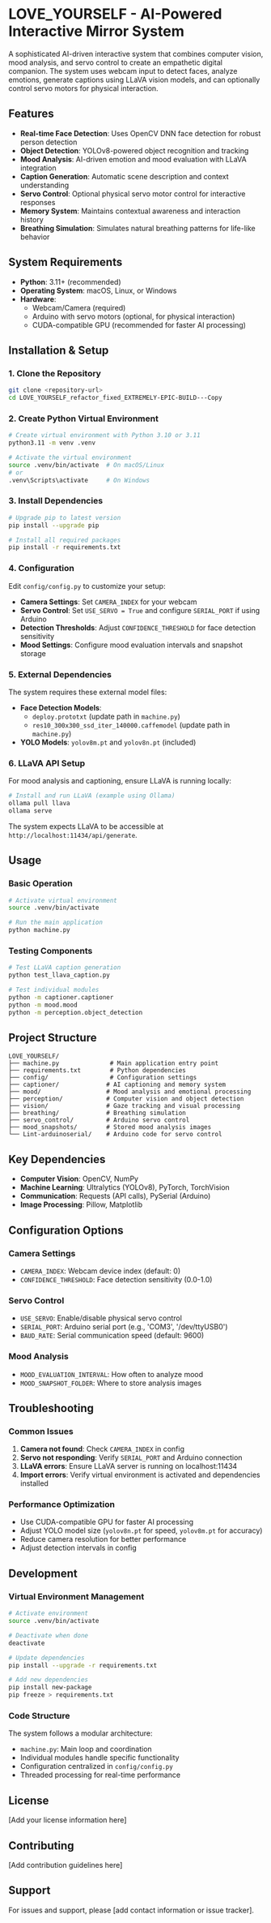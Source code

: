 # LOVE_YOURSELF - AI-Powered Interactive Mirror System

A sophisticated AI-driven interactive system that combines computer vision, mood analysis, and servo control to create an empathetic digital companion. The system uses webcam input to detect faces, analyze emotions, generate captions using LLaVA vision models, and can optionally control servo motors for physical interaction.

## Features

- **Real-time Face Detection**: Uses OpenCV DNN face detection for robust person detection
- **Object Detection**: YOLOv8-powered object recognition and tracking
- **Mood Analysis**: AI-driven emotion and mood evaluation with LLaVA integration
- **Caption Generation**: Automatic scene description and context understanding
- **Servo Control**: Optional physical servo motor control for interactive responses
- **Memory System**: Maintains contextual awareness and interaction history
- **Breathing Simulation**: Simulates natural breathing patterns for life-like behavior

## System Requirements

- **Python**: 3.11+ (recommended)
- **Operating System**: macOS, Linux, or Windows
- **Hardware**:
  - Webcam/Camera (required)
  - Arduino with servo motors (optional, for physical interaction)
  - CUDA-compatible GPU (recommended for faster AI processing)

## Installation & Setup

### 1. Clone the Repository

```bash
git clone <repository-url>
cd LOVE_YOURSELF_refactor_fixed_EXTREMELY-EPIC-BUILD---Copy
```

### 2. Create Python Virtual Environment

```bash
# Create virtual environment with Python 3.10 or 3.11
python3.11 -m venv .venv

# Activate the virtual environment
source .venv/bin/activate  # On macOS/Linux
# or
.venv\Scripts\activate     # On Windows
```

### 3. Install Dependencies

```bash
# Upgrade pip to latest version
pip install --upgrade pip

# Install all required packages
pip install -r requirements.txt
```

### 4. Configuration

Edit `config/config.py` to customize your setup:

- **Camera Settings**: Set `CAMERA_INDEX` for your webcam
- **Servo Control**: Set `USE_SERVO = True` and configure `SERIAL_PORT` if using Arduino
- **Detection Thresholds**: Adjust `CONFIDENCE_THRESHOLD` for face detection sensitivity
- **Mood Settings**: Configure mood evaluation intervals and snapshot storage

### 5. External Dependencies

The system requires these external model files:

- **Face Detection Models**:
  - `deploy.prototxt` (update path in `machine.py`)
  - `res10_300x300_ssd_iter_140000.caffemodel` (update path in `machine.py`)
- **YOLO Models**: `yolov8m.pt` and `yolov8n.pt` (included)

### 6. LLaVA API Setup

For mood analysis and captioning, ensure LLaVA is running locally:

```bash
# Install and run LLaVA (example using Ollama)
ollama pull llava
ollama serve
```

The system expects LLaVA to be accessible at `http://localhost:11434/api/generate`.

## Usage

### Basic Operation

```bash
# Activate virtual environment
source .venv/bin/activate

# Run the main application
python machine.py
```

### Testing Components

```bash
# Test LLaVA caption generation
python test_llava_caption.py

# Test individual modules
python -m captioner.captioner
python -m mood.mood
python -m perception.object_detection
```

## Project Structure

```
LOVE_YOURSELF/
├── machine.py              # Main application entry point
├── requirements.txt        # Python dependencies
├── config/                 # Configuration settings
├── captioner/             # AI captioning and memory system
├── mood/                  # Mood analysis and emotional processing
├── perception/            # Computer vision and object detection
├── vision/                # Gaze tracking and visual processing
├── breathing/             # Breathing simulation
├── servo_control/         # Arduino servo control
├── mood_snapshots/        # Stored mood analysis images
└── Lint-arduinoserial/    # Arduino code for servo control
```

## Key Dependencies

- **Computer Vision**: OpenCV, NumPy
- **Machine Learning**: Ultralytics (YOLOv8), PyTorch, TorchVision
- **Communication**: Requests (API calls), PySerial (Arduino)
- **Image Processing**: Pillow, Matplotlib

## Configuration Options

### Camera Settings

- `CAMERA_INDEX`: Webcam device index (default: 0)
- `CONFIDENCE_THRESHOLD`: Face detection sensitivity (0.0-1.0)

### Servo Control

- `USE_SERVO`: Enable/disable physical servo control
- `SERIAL_PORT`: Arduino serial port (e.g., 'COM3', '/dev/ttyUSB0')
- `BAUD_RATE`: Serial communication speed (default: 9600)

### Mood Analysis

- `MOOD_EVALUATION_INTERVAL`: How often to analyze mood
- `MOOD_SNAPSHOT_FOLDER`: Where to store analysis images

## Troubleshooting

### Common Issues

1. **Camera not found**: Check `CAMERA_INDEX` in config
2. **Servo not responding**: Verify `SERIAL_PORT` and Arduino connection
3. **LLaVA errors**: Ensure LLaVA server is running on localhost:11434
4. **Import errors**: Verify virtual environment is activated and dependencies installed

### Performance Optimization

- Use CUDA-compatible GPU for faster AI processing
- Adjust YOLO model size (`yolov8n.pt` for speed, `yolov8m.pt` for accuracy)
- Reduce camera resolution for better performance
- Adjust detection intervals in config

## Development

### Virtual Environment Management

```bash
# Activate environment
source .venv/bin/activate

# Deactivate when done
deactivate

# Update dependencies
pip install --upgrade -r requirements.txt

# Add new dependencies
pip install new-package
pip freeze > requirements.txt
```

### Code Structure

The system follows a modular architecture:

- `machine.py`: Main loop and coordination
- Individual modules handle specific functionality
- Configuration centralized in `config/config.py`
- Threaded processing for real-time performance

## License

[Add your license information here]

## Contributing

[Add contribution guidelines here]

## Support

For issues and support, please [add contact information or issue tracker].
